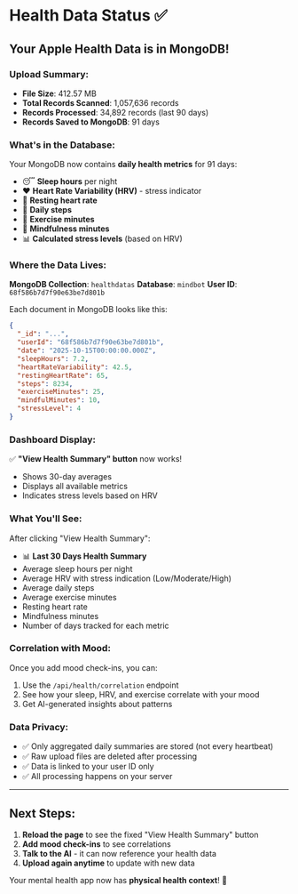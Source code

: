 # Health Data Status ✅

## Your Apple Health Data is in MongoDB!

### Upload Summary:
- **File Size**: 412.57 MB
- **Total Records Scanned**: 1,057,636 records
- **Records Processed**: 34,892 records (last 90 days)
- **Records Saved to MongoDB**: 91 days

### What's in the Database:

Your MongoDB now contains **daily health metrics** for 91 days:
- 😴 **Sleep hours** per night
- ❤️ **Heart Rate Variability (HRV)** - stress indicator
- 💓 **Resting heart rate**
- 🚶 **Daily steps**
- 🏃 **Exercise minutes**
- 🧘 **Mindfulness minutes**
- 📊 **Calculated stress levels** (based on HRV)

### Where the Data Lives:

**MongoDB Collection**: `healthdatas`
**Database**: `mindbot`
**User ID**: `68f586b7d7f90e63be7d801b`

Each document in MongoDB looks like this:
```json
{
  "_id": "...",
  "userId": "68f586b7d7f90e63be7d801b",
  "date": "2025-10-15T00:00:00.000Z",
  "sleepHours": 7.2,
  "heartRateVariability": 42.5,
  "restingHeartRate": 65,
  "steps": 8234,
  "exerciseMinutes": 25,
  "mindfulMinutes": 10,
  "stressLevel": 4
}
```

### Dashboard Display:

✅ **"View Health Summary" button** now works!
- Shows 30-day averages
- Displays all available metrics
- Indicates stress levels based on HRV

### What You'll See:

After clicking "View Health Summary":
- 📊 **Last 30 Days Health Summary**
- Average sleep hours per night
- Average HRV with stress indication (Low/Moderate/High)
- Average daily steps
- Average exercise minutes
- Resting heart rate
- Mindfulness minutes
- Number of days tracked for each metric

### Correlation with Mood:

Once you add mood check-ins, you can:
1. Use the `/api/health/correlation` endpoint
2. See how your sleep, HRV, and exercise correlate with your mood
3. Get AI-generated insights about patterns

### Data Privacy:

- ✅ Only aggregated daily summaries are stored (not every heartbeat)
- ✅ Raw upload files are deleted after processing
- ✅ Data is linked to your user ID only
- ✅ All processing happens on your server

---

## Next Steps:

1. **Reload the page** to see the fixed "View Health Summary" button
2. **Add mood check-ins** to see correlations
3. **Talk to the AI** - it can now reference your health data
4. **Upload again anytime** to update with new data

Your mental health app now has **physical health context**! 🎉
